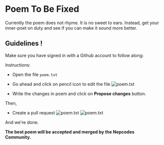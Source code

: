# Poem To Be Fixed

Currently the poem does not rhyme. It is no sweet to ears. Instead, get your inner-poet on duty and see if you can make it sound more better.

## Guidelines !
Make sure you have signed in with a Github account to follow along:

Instructions:
  - Open the file `poem.txt`
  
  - Go ahead and click on pencil icon to edit the file
  ![poem.txt](https://i.imgur.com/a8N73Hz.png "File")

  - Write the changes in poem and click on **Propose changes** button.
  
  Then,
  
  - Create a pull request
  ![poem.txt](https://i.imgur.com/BpbxNDy.png "File")
  ![poem.txt](https://i.imgur.com/oMZAv0d.png "File")


And we're done.

**The best poem will be accepted and merged by the Nepcodes Community.**

